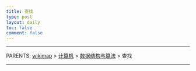 ```yaml
---
title: 查找
type: post
layout: daily
toc: false
comment: false
---
```

---
PARENTS: [wikimap](/gknows/wikimap) > [计算机](/gknows/计算机) > [数据结构与算法](/gknows/数据结构与算法) > 查找

---
